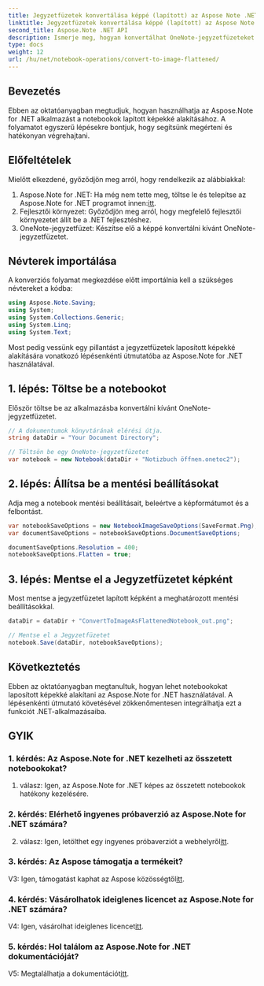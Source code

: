 ```yaml
---
title: Jegyzetfüzetek konvertálása képpé (lapított) az Aspose Note .NET-ben
linktitle: Jegyzetfüzetek konvertálása képpé (lapított) az Aspose Note .NET-ben
second_title: Aspose.Note .NET API
description: Ismerje meg, hogyan konvertálhat OneNote-jegyzetfüzeteket lapított képekké az Aspose.Note for .NET segítségével. Lépésről lépésre útmutató a zökkenőmentes integrációhoz.
type: docs
weight: 12
url: /hu/net/notebook-operations/convert-to-image-flattened/
---
```

## Bevezetés

Ebben az oktatóanyagban megtudjuk, hogyan használhatja az Aspose.Note for .NET alkalmazást a notebookok lapított képekké alakításához. A folyamatot egyszerű lépésekre bontjuk, hogy segítsünk megérteni és hatékonyan végrehajtani.

## Előfeltételek

Mielőtt elkezdené, győződjön meg arról, hogy rendelkezik az alábbiakkal:

1.  Aspose.Note for .NET: Ha még nem tette meg, töltse le és telepítse az Aspose.Note for .NET programot innen:[itt](https://releases.aspose.com/note/net/).
2. Fejlesztői környezet: Győződjön meg arról, hogy megfelelő fejlesztői környezetet állít be a .NET fejlesztéshez.
3. OneNote-jegyzetfüzet: Készítse elő a képpé konvertálni kívánt OneNote-jegyzetfüzetet.

## Névterek importálása

A konverziós folyamat megkezdése előtt importálnia kell a szükséges névtereket a kódba:

```csharp
using Aspose.Note.Saving;
using System;
using System.Collections.Generic;
using System.Linq;
using System.Text;
```

Most pedig vessünk egy pillantást a jegyzetfüzetek laposított képekké alakítására vonatkozó lépésenkénti útmutatóba az Aspose.Note for .NET használatával.

## 1. lépés: Töltse be a notebookot

Először töltse be az alkalmazásba konvertálni kívánt OneNote-jegyzetfüzetet.

```csharp
// A dokumentumok könyvtárának elérési útja.
string dataDir = "Your Document Directory";

// Töltsön be egy OneNote-jegyzetfüzetet
var notebook = new Notebook(dataDir + "Notizbuch öffnen.onetoc2");
```

## 2. lépés: Állítsa be a mentési beállításokat

Adja meg a notebook mentési beállításait, beleértve a képformátumot és a felbontást.

```csharp
var notebookSaveOptions = new NotebookImageSaveOptions(SaveFormat.Png);
var documentSaveOptions = notebookSaveOptions.DocumentSaveOptions;

documentSaveOptions.Resolution = 400;
notebookSaveOptions.Flatten = true;
```

## 3. lépés: Mentse el a Jegyzetfüzetet képként

Most mentse a jegyzetfüzetet lapított képként a meghatározott mentési beállításokkal.

```csharp
dataDir = dataDir + "ConvertToImageAsFlattenedNotebook_out.png";

// Mentse el a Jegyzetfüzetet
notebook.Save(dataDir, notebookSaveOptions);
```

## Következtetés

Ebben az oktatóanyagban megtanultuk, hogyan lehet notebookokat laposított képekké alakítani az Aspose.Note for .NET használatával. A lépésenkénti útmutató követésével zökkenőmentesen integrálhatja ezt a funkciót .NET-alkalmazásaiba.

## GYIK

### 1. kérdés: Az Aspose.Note for .NET kezelheti az összetett notebookokat?

1. válasz: Igen, az Aspose.Note for .NET képes az összetett notebookok hatékony kezelésére.

### 2. kérdés: Elérhető ingyenes próbaverzió az Aspose.Note for .NET számára?

 2. válasz: Igen, letölthet egy ingyenes próbaverziót a webhelyről[itt](https://releases.aspose.com/).

### 3. kérdés: Az Aspose támogatja a termékeit?

 V3: Igen, támogatást kaphat az Aspose közösségtől[itt](https://forum.aspose.com/c/note/28).

### 4. kérdés: Vásárolhatok ideiglenes licencet az Aspose.Note for .NET számára?

 V4: Igen, vásárolhat ideiglenes licencet[itt](https://purchase.aspose.com/temporary-license/).

### 5. kérdés: Hol találom az Aspose.Note for .NET dokumentációját?

 V5: Megtalálhatja a dokumentációt[itt](https://reference.aspose.com/note/net/).